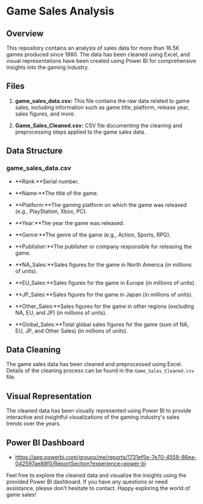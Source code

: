 # Game Sales Analysis

## Overview

This repository contains an analysis of sales data for more than 16.5K games produced since 1980. The data has been cleaned using Excel, and visual representations have been created using Power BI for comprehensive insights into the gaming industry.

## Files

1. **game_sales_data.csv:** This file contains the raw data related to game sales, including information such as game title, platform, release year, sales figures, and more.

2. **Game_Sales_Cleaned.csv:** CSV file documenting the cleaning and preprocessing steps applied to the game sales data.

## Data Structure

### game_sales_data.csv

- **Rank:**Serial number.

- **Name:**The title of the game.

- **Platform:**The gaming platform on which the game was released (e.g., PlayStation, Xbox, PC).

- **Year:**The year the game was released.

- **Genre:**The genre of the game (e.g., Action, Sports, RPG).

- **Publisher:**The publisher or company responsible for releasing the game.

- **NA_Sales:**Sales figures for the game in North America (in millions of units).

- **EU_Sales:**Sales figures for the game in Europe (in millions of units).

- **JP_Sales:**Sales figures for the game in Japan (in millions of units).

- **Other_Sales:**Sales figures for the game in other regions (excluding NA, EU, and JP) (in millions of units).

- **Global_Sales:**Total global sales figures for the game (sum of NA, EU, JP, and Other Sales) (in millions of units).


## Data Cleaning

The game sales data has been cleaned and preprocessed using Excel. Details of the cleaning process can be found in the `Game_Sales_Cleaned.csv` file.

## Visual Representation

The cleaned data has been visually represented using Power BI to provide interactive and insightful visualizations of the gaming industry's sales trends over the years.

## Power BI Dashboard

- https://app.powerbi.com/groups/me/reports/1731ef5e-7e70-4558-86ea-042597ae88f0/ReportSection?experience=power-bi

Feel free to explore the cleaned data and visualize the insights using the provided Power BI dashboard. If you have any questions or need assistance, please don't hesitate to contact. Happy exploring the world of game sales!
